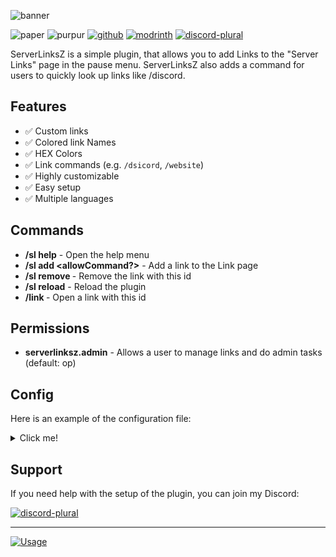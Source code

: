 ![banner](https://cdn.modrinth.com/data/cached_images/b1a659a750a37515bf4c4c767ccdfe9a7c3fe038.png)

![paper](https://cdn.jsdelivr.net/npm/@intergrav/devins-badges@3/assets/compact/supported/paper_vector.svg)
![purpur](https://cdn.jsdelivr.net/npm/@intergrav/devins-badges@3/assets/compact/supported/purpur_vector.svg)
[![github](https://cdn.jsdelivr.net/npm/@intergrav/devins-badges@3/assets/compact/available/github_vector.svg)](https://github.com/KartoffelChipss/ServerLinksZ)
[![modrinth](https://cdn.jsdelivr.net/npm/@intergrav/devins-badges@3/assets/compact/available/modrinth_vector.svg)](https://modrinth.com/plugin/serverlinksz)
[![discord-plural](https://cdn.jsdelivr.net/npm/@intergrav/devins-badges@3/assets/compact/social/discord-plural_vector.svg)](https://strassburger.org/discord)

ServerLinksZ is a simple plugin, that allows you to add Links to the "Server Links" page in the pause menu. ServerLinksZ also adds a command for users to quickly look up links like /discord.

## Features
- ✅ Custom links
- ✅ Colored link Names
- ✅ HEX Colors
- ✅ Link commands (e.g. `/dsicord`, `/website`)
- ✅ Highly customizable
- ✅ Easy setup
- ✅ Multiple languages

## Commands

- **/sl help** - Open the help menu
- **/sl add <id> <name> <url> <allowCommand?>** - Add a link to the Link page
- **/sl remove <id>** - Remove the link with this id
- **/sl reload** - Reload the plugin
- **/link <id>** - Open a link with this id

## Permissions

- **serverlinksz.admin** - Allows a user to manage links and do admin tasks (default: op)

## Config

Here is an example of the configuration file:
<details>
<summary>Click me!</summary>

```yml
#     _____                            _      _       _          ______
#    / ____|                          | |    (_)     | |        |___  /
#   | (___   ___ _ ____   _____ _ __  | |     _ _ __ | | _____     / /
#   \___ \ / _ \ '__\ \ / / _ \ '__| | |    | | '_ \| |/ / __|   / /
#   ____) |  __/ |   \ V /  __/ |    | |____| | | | |   <\__ \  / /__
#  |_____/ \___|_|    \_/ \___|_|    |______|_|_| |_|_|\_\___/ /_____|


# === COLOR CODES ===

# This plugin supports old color codes like: &c, &l, &o, etc.
# It also supports MiniMessage, a more advanced way to format messages:
# https://docs.advntr.dev/minimessage/format.html
# With MiniMessage, you can add HEX colors, gradients, hover and click events, etc.


# === GENERAL SETTINGS ===

# Set the language to any code found in the "lang" folder (don't add the .yml extension)
# You can add your own language files. Use https://github.com/KartoffelChipss/ServerLinksZ/tree/main/src/main/resources/lang/en-US.yml as a template
#  | en-US | de-DE |
lang: "en-US"

# Wether to show hints when using commands
hints: true

# Add a /link command to view the links
linkCommand: true
```
</details>

## Support

If you need help with the setup of the plugin, you can join my Discord:

[![discord-plural](https://cdn.jsdelivr.net/npm/@intergrav/devins-badges@3/assets/compact/social/discord-plural_vector.svg)](https://strassburger.org/discord)

---

[![Usage](https://bstats.org/signatures/bukkit/ServerLinksZ.svg)](https://bstats.org/plugin/bukkit/ServerLinksZ/22795)
